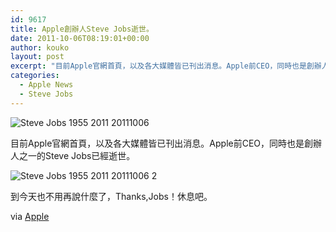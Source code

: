 ```yaml
---
id: 9617
title: Apple創辦人Steve Jobs逝世。
date: 2011-10-06T08:19:01+00:00
author: kouko
layout: post
excerpt: "目前Apple官網首頁，以及各大媒體皆已刊出消息。Apple前CEO，同時也是創辦人之一的Steve Jobs已經逝世。"
categories:
  - Apple News
  - Steve Jobs
---
```

<img title="Steve Jobs 1955-2011 20111006.png" src="/img/2011-10-06-rip-steve-jobs-from-every-others/Steve-Jobs-1955-2011-20111006.png" border="0" alt="Steve Jobs 1955 2011 20111006" />

目前Apple官網首頁，以及各大媒體皆已刊出消息。Apple前CEO，同時也是創辦人之一的Steve Jobs已經逝世。

<img title="Steve Jobs 1955-2011 20111006 2.png" src="/img/2011-10-06-rip-steve-jobs-from-every-others/Steve-Jobs-1955-2011-20111006-2.png" border="0" alt="Steve Jobs 1955 2011 20111006 2" />

到今天也不用再說什麼了，Thanks,Jobs！休息吧。



via [Apple](http://www.apple.com/)
